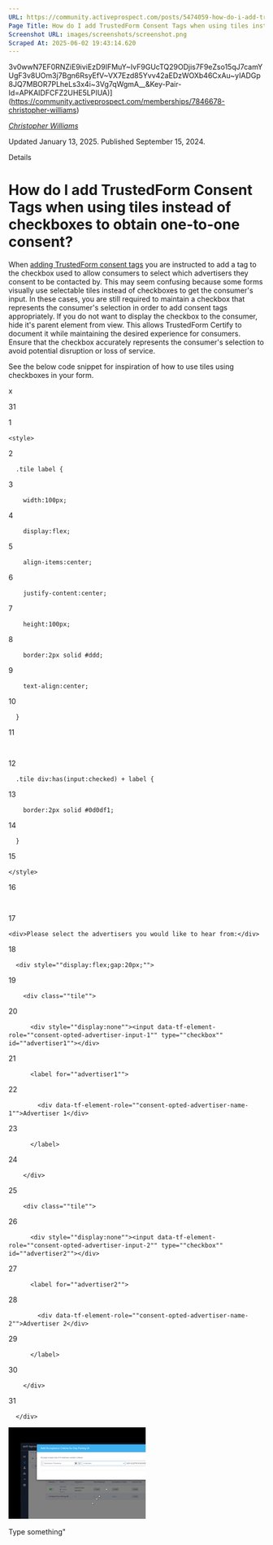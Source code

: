 ```yaml
---
URL: https://community.activeprospect.com/posts/5474059-how-do-i-add-trustedform-consent-tags-when-using-tiles-instead-of-checkboxes-to
Page Title: How do I add TrustedForm Consent Tags when using tiles instead of checkboxes to obtain one-to-one consent?
Screenshot URL: images/screenshots/screenshot.png
Scraped At: 2025-06-02 19:43:14.620
---
```

3v0wwN7EF0RNZiE9iviEzD9IFMuY~IvF9GUcTQ29ODjis7F9eZso15qJ7camYUgF3v8UOm3j7Bgn6RsyEfV~VX7Ezd85Yvv42aEDzWOXb46CxAu~yIADGp8JQ7MBOR7PLheLs3x4i~3Vg7qWgmA__&Key-Pair-Id=APKAIDFCFZ2UHE5LPIUA)](https://community.activeprospect.com/memberships/7846678-christopher-williams)

[_Christopher Williams_](https://community.activeprospect.com/memberships/7846678-christopher-williams)

Updated January 13, 2025. Published September 15, 2024.

Details

# How do I add TrustedForm Consent Tags when using tiles instead of checkboxes to obtain one-to-one consent?

When [adding TrustedForm consent tags](https://developers.activeprospect.com/docs/trustedform/consent-tagging/) you are instructed to add a tag to the checkbox used to allow consumers to select which advertisers they consent to be contacted by. This may seem confusing because some forms visually use selectable tiles instead of checkboxes to get the consumer's input. In these cases, you are still required to maintain a checkbox that represents the consumer's selection in order to add consent tags appropriately. If you do not want to display the checkbox to the consumer, hide it's parent element from view. This allows TrustedForm Certify to document it while maintaining the desired experience for consumers. Ensure that the checkbox accurately represents the consumer's selection to avoid potential disruption or loss of service.

See the below code snippet for inspiration of how to use tiles using checkboxes in your form.

​x

31

1

```
<style>
```

2

```
  .tile label {
```

3

```
    width:100px;
```

4

```
    display:flex;
```

5

```
    align-items:center;
```

6

```
    justify-content:center;
```

7

```
    height:100px;
```

8

```
    border:2px solid #ddd;
```

9

```
    text-align:center;
```

10

```
  }
```

11

```
​
```

12

```
  .tile div:has(input:checked) + label {
```

13

```
    border:2px solid #0d0df1;
```

14

```
  }
```

15

```
</style>
```

16

```
​
```

17

```
<div>Please select the advertisers you would like to hear from:</div>
```

18

```
  <div style=""display:flex;gap:20px;"">
```

19

```
    <div class=""tile"">
```

20

```
      <div style=""display:none""><input data-tf-element-role=""consent-opted-advertiser-input-1"" type=""checkbox"" id=""advertiser1""></div>
```

21

```
      <label for=""advertiser1"">
```

22

```
        <div data-tf-element-role=""consent-opted-advertiser-name-1"">Advertiser 1</div>
```

23

```
      </label>
```

24

```
    </div>
```

25

```
    <div class=""tile"">
```

26

```
      <div style=""display:none""><input data-tf-element-role=""consent-opted-advertiser-input-2"" type=""checkbox"" id=""advertiser2""></div>
```

27

```
      <label for=""advertiser2"">
```

28

```
        <div data-tf-element-role=""consent-opted-advertiser-name-2"">Advertiser 2</div>
```

29

```
      </label>
```

30

```
    </div>
```

31

```
  </div>
```

![](images/image-1.png)

Type something"
